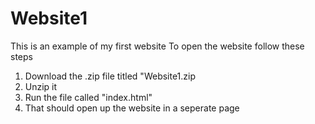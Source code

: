 # Website1
This is an example of my first website
To open the website follow these steps
1. Download the .zip file titled "Website1.zip
2. Unzip it 
3. Run the file called "index.html"
4. That should open up the website in a seperate page
